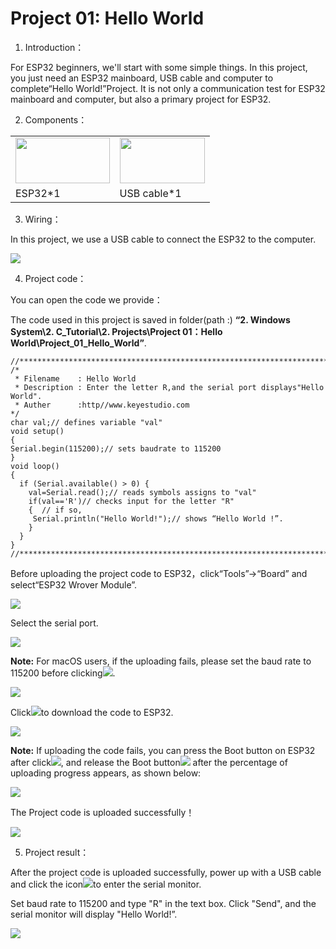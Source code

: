 # Project 01: Hello World

1. Introduction：

For ESP32 beginners, we'll start with some simple things. In this
project, you just need an ESP32 mainboard, USB cable and computer to
complete“Hello World\!”Project. It is not only a communication test for
ESP32 mainboard and computer, but also a primary project for ESP32.

2. Components：

<table>
<tbody>
<tr class="odd">
<td><img src="https://raw.githubusercontent.com/keyestudio/KS5010-KS5010F-Keyestudio-ESP32-Learning-Kit-Ultimate-Edition-Arduino/master/media/56053f7126905c6def63919c661d5c0a.jpeg" style="width:1.56875in;height:0.76528in" /></td>
<td><img src="https://raw.githubusercontent.com/keyestudio/KS5010-KS5010F-Keyestudio-ESP32-Learning-Kit-Ultimate-Edition-Arduino/master/media/3bdcc62cfa661d2b860a76e28537e21e.png" style="width:1.41667in;height:0.76042in" /></td>
</tr>
<tr class="even">
<td>ESP32*1</td>
<td>USB cable*1</td>
</tr>
</tbody>
</table>

3. Wiring：

In this project, we use a USB cable to connect the ESP32 to the
computer.

![](/media/56053f7126905c6def63919c661d5c0a.jpeg)

4. Project code：

You can open the code we provide：

The code used in this project is saved in folder(path :) **“2. Windows
System\\2. C\_Tutorial\\2. Projects\\Project 01：Hello
World\\Project\_01\_Hello\_World”**.

    //*************************************************************************************
    /*
     * Filename    : Hello World
     * Description : Enter the letter R,and the serial port displays"Hello World".
     * Auther      :http//www.keyestudio.com
    */
    char val;// defines variable "val"
    void setup()
    {
    Serial.begin(115200);// sets baudrate to 115200
    }
    void loop()
    {
      if (Serial.available() > 0) {
        val=Serial.read();// reads symbols assigns to "val"
        if(val=='R')// checks input for the letter "R"
        {  // if so,    
         Serial.println("Hello World!");// shows “Hello World !”.
        }
      }
    }
    //*************************************************************************************


Before uploading the project code to ESP32，click“Tools”→“Board” and
select“ESP32 Wrover Module”.

![](/media/c4ddbe3e916fb23b9968cddd6af3ba7a.png)

Select the serial port.

![](/media/ab959184e9e1d0a641945dcf5b8fb945.png)

**Note:** For macOS users, if the uploading fails, please set the baud
rate to 115200 before clicking![](/media/b0d41283bf5ae66d2d5ab45db15331ba.png).

![](/media/46d9ad996b0e750e161cd41cb88ee014.png)

Click![](/media/b0d41283bf5ae66d2d5ab45db15331ba.png)to download the code to ESP32.

![](/media/efed61ebd601af52ee6e5cb66267ea91.png)

**Note:** If uploading the code fails, you can press the Boot button on
ESP32 after click![](/media/d09c4a31563f04a42d451e7bc1a5fb8a.png), and release the Boot
button![](/media/dc77bfcf5851c8f43aab6cbe7cec7920.png) after the percentage of uploading progress
appears, as shown below:

![](/media/157ee2e7687559d9812d24edec758150.png)

The Project code is uploaded successfully！

![](/media/a959a175c20a990a8e68a89825ba4673.png)

5. Project result：

After the project code is uploaded successfully, power up with a USB
cable and click the icon![](/media/2f6bca56f724e45a855335cb53ae9b4e.png)to enter the serial
monitor.

Set baud rate to 115200 and type "R" in the text box. Click "Send", and
the serial monitor will display "Hello World\!”.

![](/media/41f9f3168413965361dd4fa3da54f0ce.png)
